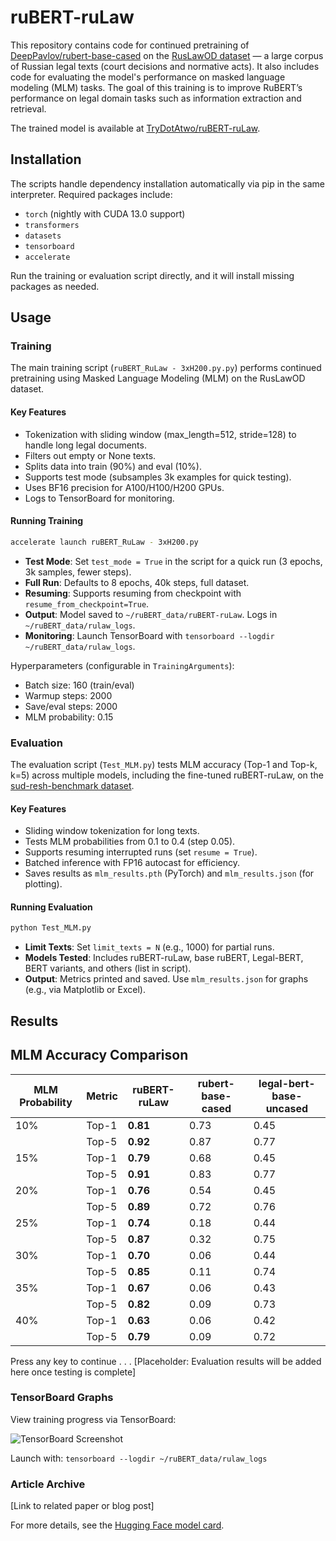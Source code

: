 # ruBERT-ruLaw

This repository contains code for continued pretraining of [DeepPavlov/rubert-base-cased](https://huggingface.co/DeepPavlov/rubert-base-cased) on the [RusLawOD dataset](https://huggingface.co/datasets/irlspbru/RusLawOD) — a large corpus of Russian legal texts (court decisions and normative acts). It also includes code for evaluating the model's performance on masked language modeling (MLM) tasks. The goal of this training is to improve RuBERT’s performance on legal domain tasks such as information extraction and retrieval.

The trained model is available at [TryDotAtwo/ruBERT-ruLaw](https://huggingface.co/TryDotAtwo/ruBERT-ruLaw).

## Installation

The scripts handle dependency installation automatically via pip in the same interpreter. Required packages include:

- `torch` (nightly with CUDA 13.0 support)
- `transformers`
- `datasets`
- `tensorboard`
- `accelerate`

Run the training or evaluation script directly, and it will install missing packages as needed.

## Usage

### Training

The main training script (`ruBERT_RuLaw - 3xH200.py.py`) performs continued pretraining using Masked Language Modeling (MLM) on the RusLawOD dataset.

#### Key Features
- Tokenization with sliding window (max_length=512, stride=128) to handle long legal documents.
- Filters out empty or None texts.
- Splits data into train (90%) and eval (10%).
- Supports test mode (subsamples 3k examples for quick testing).
- Uses BF16 precision for A100/H100/H200 GPUs.
- Logs to TensorBoard for monitoring.

#### Running Training
```bash
accelerate launch ruBERT_RuLaw - 3xH200.py
```

- **Test Mode**: Set `test_mode = True` in the script for a quick run (3 epochs, 3k samples, fewer steps).
- **Full Run**: Defaults to 8 epochs, 40k steps, full dataset.
- **Resuming**: Supports resuming from checkpoint with `resume_from_checkpoint=True`.
- **Output**: Model saved to `~/ruBERT_data/ruBERT-ruLaw`. Logs in `~/ruBERT_data/rulaw_logs`.
- **Monitoring**: Launch TensorBoard with `tensorboard --logdir ~/ruBERT_data/rulaw_logs`.

Hyperparameters (configurable in `TrainingArguments`):
- Batch size: 160 (train/eval)
- Warmup steps: 2000
- Save/eval steps: 2000
- MLM probability: 0.15

### Evaluation

The evaluation script (`Test_MLM.py`) tests MLM accuracy (Top-1 and Top-k, k=5) across multiple models, including the fine-tuned ruBERT-ruLaw, on the [sud-resh-benchmark dataset](https://huggingface.co/datasets/lawful-good-project/sud-resh-benchmark).

#### Key Features
- Sliding window tokenization for long texts.
- Tests MLM probabilities from 0.1 to 0.4 (step 0.05).
- Supports resuming interrupted runs (set `resume = True`).
- Batched inference with FP16 autocast for efficiency.
- Saves results as `mlm_results.pth` (PyTorch) and `mlm_results.json` (for plotting).

#### Running Evaluation
```bash
python Test_MLM.py
```

- **Limit Texts**: Set `limit_texts = N` (e.g., 1000) for partial runs.
- **Models Tested**: Includes ruBERT-ruLaw, base ruBERT, Legal-BERT, BERT variants, and others (list in script).
- **Output**: Metrics printed and saved. Use `mlm_results.json` for graphs (e.g., via Matplotlib or Excel).

## Results

## MLM Accuracy Comparison

|  MLM Probability  |  Metric  |  ruBERT-ruLaw  |  rubert-base-cased  |  legal-bert-base-uncased  |
|-------------------|----------|----------------|---------------------|---------------------------|
|        10%        |  Top-1   |    **0.81**    |        0.73         |           0.45            |
|                   |  Top-5   |    **0.92**    |        0.87         |           0.77            |
|        15%        |  Top-1   |    **0.79**    |        0.68         |           0.45            |
|                   |  Top-5   |    **0.91**    |        0.83         |           0.77            |
|        20%        |  Top-1   |    **0.76**    |        0.54         |           0.45            |
|                   |  Top-5   |    **0.89**    |        0.72         |           0.76            |
|        25%        |  Top-1   |    **0.74**    |        0.18         |           0.44            |
|                   |  Top-5   |    **0.87**    |        0.32         |           0.75            |
|        30%        |  Top-1   |    **0.70**    |        0.06         |           0.44            |
|                   |  Top-5   |    **0.85**    |        0.11         |           0.74            |
|        35%        |  Top-1   |    **0.67**    |        0.06         |           0.43            |
|                   |  Top-5   |    **0.82**    |        0.09         |           0.73            |
|        40%        |  Top-1   |    **0.63**    |        0.06         |           0.42            |
|                   |  Top-5   |    **0.79**    |        0.09         |           0.72            |
Press any key to continue . . .
[Placeholder: Evaluation results will be added here once testing is complete]

### TensorBoard Graphs

View training progress via TensorBoard:

![TensorBoard Screenshot](path/to/screenshot.png) <!-- Placeholder for actual screenshot -->

Launch with: `tensorboard --logdir ~/ruBERT_data/rulaw_logs`

### Article Archive

[Link to related paper or blog post] <!-- Placeholder for archive link -->

For more details, see the [Hugging Face model card](https://huggingface.co/TryDotAtwo/ruBERT-ruLaw).
